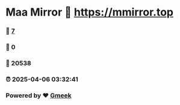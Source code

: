 # Maa Mirror :link: https://mmirror.top 
### :page_facing_up: [7](https://mmirror.top/tag.html) 
### :speech_balloon: 0 
### :hibiscus: 20538 
### :alarm_clock: 2025-04-06 03:32:41 
### Powered by :heart: [Gmeek](https://github.com/Meekdai/Gmeek)
